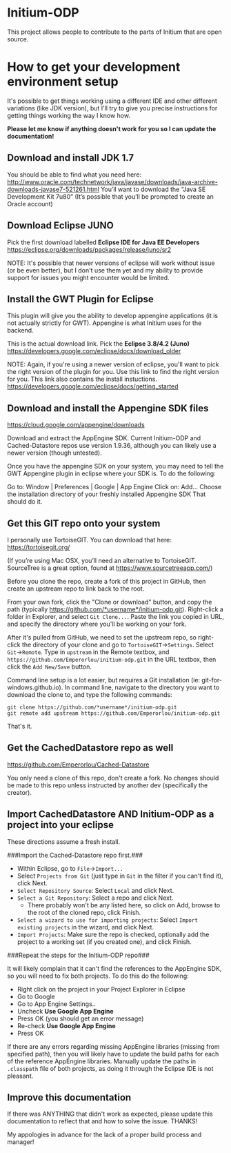 # Initium-ODP
This project allows people to contribute to the parts of Initium that are open source.                

# How to get your development environment setup
It's possible to get things working using a different IDE and other different variations (like JDK version), but I'll try to give you precise instructions for getting things working the way I know how.  

**Please let me know if anything doesn't work for you so I can update the documentation!**

## Download and install JDK 1.7
You should be able to find what you need here:
http://www.oracle.com/technetwork/java/javase/downloads/java-archive-downloads-javase7-521261.html
You’ll want to download the “Java SE Development Kit 7u80” (It’s possible that you’ll be prompted to create an Oracle account) 

## Download Eclipse JUNO
Pick the first download labelled **Eclipse IDE for Java EE Developers**
https://eclipse.org/downloads/packages/release/juno/sr2

NOTE: It's possible that newer versions of eclipse will work without issue (or be even better), but I don't use them yet and my ability to provide support for issues you might encounter would be limited.

## Install the GWT Plugin for Eclipse
This plugin will give you the ability to develop appengine applications (it is not actually strictly for GWT). Appengine is what Initium uses for the backend.

This is the actual download link. Pick the **Eclipse 3.8/4.2 (Juno)**
https://developers.google.com/eclipse/docs/download_older

NOTE: Again, if you're using a newer version of eclipse, you'll want to pick the right version of the plugin for you.
Use this link to find the right version for you. 
This link also contains the install instuctions.
https://developers.google.com/eclipse/docs/getting_started

## Download and install the Appengine SDK files
https://cloud.google.com/appengine/downloads

Download and extract the AppEngine SDK. Current Initium-ODP and Cached-Datastore repos use version 1.9.36, although you can likely use a newer version (though untested).

Once you have the appengine SDK on your system, you may need to tell the GWT Appengine plugin in eclipse where your SDK is. To do the following: 

Go to: Window | Preferences | Google | App Engine
Click on: Add...
Choose the installation directory of your freshly installed Appengine SDK
That should do it.

## Get this GIT repo onto your system
I personally use TortoiseGIT. You can download that here: 
https://tortoisegit.org/

(If you’re using Mac OSX, you’ll need an alternative to TortoiseGIT. SourceTree is a great option, found at https://www.sourcetreeapp.com/)

Before you clone the repo, create a fork of this project in GitHub, then create an upstream repo to link back to the root.

From your own fork, click the "Clone or download" button, and copy the path (typically https://github.com/*username*/initium-odp.git). Right-click a folder in Explorer, and select `Git Clone...`. Paste the link you copied in URL, and specify the directory where you'll be working on your fork. 

After it's pulled from GitHub, we need to set the upstream repo, so right-click the directory of your clone and go to `TortoiseGIT`->`Settings`. Select `Git`->`Remote`. Type in `upstream` in the Remote textbox, and `https://github.com/Emperorlou/initium-odp.git` in the URL textbox, then click the `Add New/Save` button.

Command line setup is a lot easier, but requires a Git installation (ie: git-for-windows.github.io).
In command line, navigate to the directory you want to download the clone to, and type the following commands:

```
git clone https://github.com/*username*/initium-odp.git
git remote add upstream https://github.com/Emperorlou/initium-odp.git
```

That's it.

## Get the CachedDatastore repo as well
https://github.com/Emperorlou/Cached-Datastore

You only need a clone of this repo, don't create a fork. No changes should be made to this repo unless instructed by another dev (specifically the creator).

## Import CachedDatastore AND Initium-ODP as a project into your eclipse
These directions assume a fresh install. 

###Import the Cached-Datastore repo first.###
- Within Eclipse, go to `File`->`Import...`
- Select `Projects from Git` (just type in `Git` in the filter if you can't find it), click Next. 
- `Select Repository Source`: Select `Local` and click Next. 
- `Select a Git Repository`: Select a repo and click Next. 
  - There probably won't be any listed here, so click on Add, browse to the root of the cloned repo, click Finish.
- `Select a wizard to use for importing projects`: Select `Import existing projects` in the wizard, and click Next.
- `Import Projects`: Make sure the repo is checked, optionally add the project to a working set (if you created one), and click Finish.

###Repeat the steps for the Initium-ODP repo###

It will likely complain that it can't find the references to the AppEngine SDK, so you will need to fix both projects. To do this do the following:
 - Right click on the project in your Project Explorer in Eclipse
 - Go to Google
 - Go to App Engine Settings..
 - Uncheck **Use Google App Engine**
 - Press OK (you should get an error message)
 - Re-check **Use Google App Engine**
 - Press OK
 
If there are any errors regarding missing AppEngine libraries (missing from specified path), then you will likely have to update the build paths for each of the reference AppEngine libraries. Manually update the paths in `.classpath` file of both projects, as doing it through the Eclipse IDE is not pleasant.

## Improve this documentation
If there was ANYTHING that didn't work as expected, please update this documentation to reflect that and how to solve the issue. THANKS!


My appologies in advance for the lack of a proper build process and manager!



